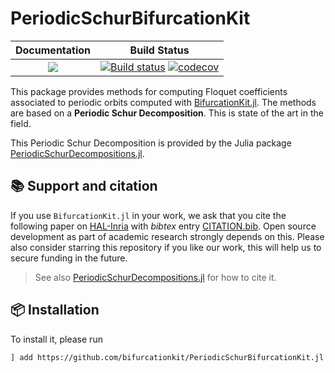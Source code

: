 # PeriodicSchurBifurcationKit

| **Documentation**                                                               | **Build Status**                                                                                |
|:-------------------------------------------------------------------------------:|:-----------------------------------------------------------------------------------------------:|
| [![](https://img.shields.io/badge/docs-dev-blue.svg)](https://bifurcationkit.github.io/BifurcationKitDocs.jl/dev) | [![Build status](https://github.com/rveltz/PeriodicSchurBifurcationKit.jl/workflows/CI/badge.svg)](https://github.com/rveltz/PeriodicSchurBifurcationKit.jl/actions) [![codecov](https://codecov.io/gh/bifurcationkit/AsymptoticNumericalMethod.jl/branch/master/graph/badge.svg)](https://codecov.io/gh/bifurcationkit/PeriodicSchurBifurcationKit.jl) |


This package provides methods for computing Floquet coefficients associated to periodic orbits computed with [BifurcationKit.jl](https://github.com/bifurcationkit/BifurcationKit.jl).
The methods are based on a **Periodic Schur Decomposition**. This is state of the art in the field.

This Periodic Schur Decomposition is provided by the Julia package [PeriodicSchurDecompositions.jl](https://github.com/RalphAS/PeriodicSchurDecompositions.jl).

## 📚 Support and citation
If you use `BifurcationKit.jl` in your work, we ask that you cite the following paper on [HAL-Inria](https://hal.archives-ouvertes.fr/hal-02902346) with *bibtex* entry [CITATION.bib](https://github.com/bifurcationkit/BifurcationKit.jl/blob/master/CITATION.bib). Open source development as part of academic research strongly depends on this. Please also consider starring this repository if you like our work, this will help us to secure funding in the future.

 
 
> See also [PeriodicSchurDecompositions.jl](https://github.com/RalphAS/PeriodicSchurDecompositions.jl) for how to cite it.

## 📦 Installation

To install it, please run

`] add https://github.com/bifurcationkit/PeriodicSchurBifurcationKit.jl`
